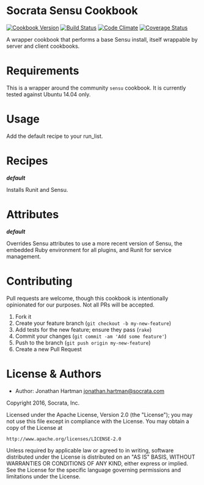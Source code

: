 Socrata Sensu Cookbook
======================
[![Cookbook Version](https://img.shields.io/cookbook/v/socrata-sensu.svg)][cookbook]
[![Build Status](https://img.shields.io/travis/socrata-cookbooks/socrata-sensu.svg)][travis]
[![Code Climate](https://img.shields.io/codeclimate/github/socrata-cookbooks/socrata-sensu.svg)][codeclimate]
[![Coverage Status](https://img.shields.io/coveralls/socrata-cookbooks/socrata-sensu.svg)][coveralls]

[cookbook]: https://supermarket.chef.io/cookbooks/socrata-sensu
[travis]: https://travis-ci.org/socrata-cookbooks/socrata-sensu
[codeclimate]: https://codeclimate.com/github/socrata-cookbooks/socrata-sensu
[coveralls]: https://coveralls.io/r/socrata-cookbooks/socrata-sensu

A wrapper cookbook that performs a base Sensu install, itself wrappable by
server and client cookbooks.

Requirements
============

This is a wrapper around the community `sensu` cookbook. It is currently tested
against Ubuntu 14.04 only.

Usage
=====

Add the default recipe to your run_list.

Recipes
=======

***default***

Installs Runit and Sensu.

Attributes
==========

***default***

Overrides Sensu attributes to use a more recent version of Sensu, the embedded
Ruby environment for all plugins, and Runit for service management.

Contributing
============

Pull requests are welcome, though this cookbook is intentionally opinionated
for our purposes. Not all PRs will be accepted.

1. Fork it
2. Create your feature branch (`git checkout -b my-new-feature`)
3. Add tests for the new feature; ensure they pass (`rake`)
4. Commit your changes (`git commit -am 'Add some feature'`)
5. Push to the branch (`git push origin my-new-feature`)
6. Create a new Pull Request

License & Authors
=================
- Author: Jonathan Hartman <jonathan.hartman@socrata.com>

Copyright 2016, Socrata, Inc.

Licensed under the Apache License, Version 2.0 (the "License");
you may not use this file except in compliance with the License.
You may obtain a copy of the License at

    http://www.apache.org/licenses/LICENSE-2.0

Unless required by applicable law or agreed to in writing, software
distributed under the License is distributed on an "AS IS" BASIS,
WITHOUT WARRANTIES OR CONDITIONS OF ANY KIND, either express or implied.
See the License for the specific language governing permissions and
limitations under the License.

